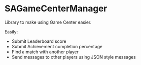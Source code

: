 SAGameCenterManager
===================

Library to make using Game Center easier.

Easily:

- Submit Leaderboard score
- Submit Achievement completion percentage
- Find a match with another player
- Send messages to other players using JSON style messages
